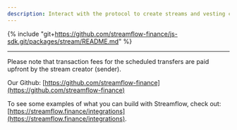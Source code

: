 ```yaml
---
description: Interact with the protocol to create streams and vesting contracts
---
```


{% include "git+https://github.com/streamflow-finance/js-sdk.git/packages/stream/README.md" %}

---

Please note that transaction fees for the scheduled transfers are paid upfront by the stream creator (sender).

Our Github: [https://github.com/streamflow-finance](https://github.com/streamflow-finance)

To see some examples of what you can build with Streamflow, check out:\
&#x20;[https://streamflow.finance/integrations](https://streamflow.finance/integrations).
